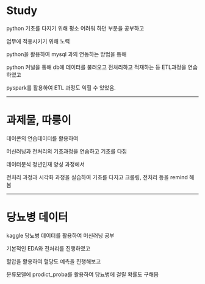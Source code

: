 # Study

python 기초를 다지기 위해 평소 어려워 하던 부분을 공부하고 

업무에 적용시키기 위해 노력

python을 활용하여 mysql 과의 연동하는 방법을 통해

python 커널을 통해 db에 데이터를 불러오고 전처리하고 적재하는 등 ETL과정을 연습하였고

pyspark를 활용하여 ETL 과정도 익힐 수 있었음.



-----

# 과제물, 따릉이

데이콘의 연습데이터를 활용하여 

머신러닝과 전처리의 기초과정을 연습하고 기초를 다짐

데이터분석 청년인재 양성 과정에서

전처리 과정과 시각화 과정을 실습하여 기초를 다지고 크롤링, 전처리 등을 remind 해봄


-----
# 당뇨병 데이터

kaggle 당뇨병 데이터를 활용하여 머신러닝 공부

기본적인 EDA와 전처리를 진행하였고

혈압을 활용하여 혈당도 예측을 진행해보고

분류모델에 prodict_proba를 활용하여 당뇨병에 걸릴 확률도 구해봄

